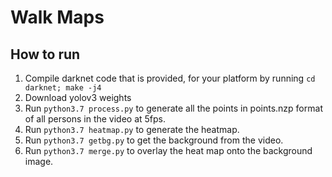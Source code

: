 # Walk Maps

## How to run

1. Compile darknet code that is provided, for your platform by running `cd darknet; make -j4` 
2. Download yolov3  weights
3. Run `python3.7 process.py` to generate all the points in points.nzp format of all persons in the video at 5fps.  
4. Run `python3.7 heatmap.py` to generate the heatmap.
4. Run `python3.7 getbg.py` to get the background from the video.  
5. Run `python3.7 merge.py` to overlay the heat map onto the background image. 